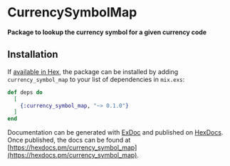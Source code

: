 # CurrencySymbolMap

**Package to lookup the currency symbol for a given currency code**

## Installation

If [available in Hex](https://hex.pm/docs/publish), the package can be installed
by adding `currency_symbol_map` to your list of dependencies in `mix.exs`:

```elixir
def deps do
  [
    {:currency_symbol_map, "~> 0.1.0"}
  ]
end
```

Documentation can be generated with [ExDoc](https://github.com/elixir-lang/ex_doc)
and published on [HexDocs](https://hexdocs.pm). Once published, the docs can
be found at [https://hexdocs.pm/currency_symbol_map](https://hexdocs.pm/currency_symbol_map).

